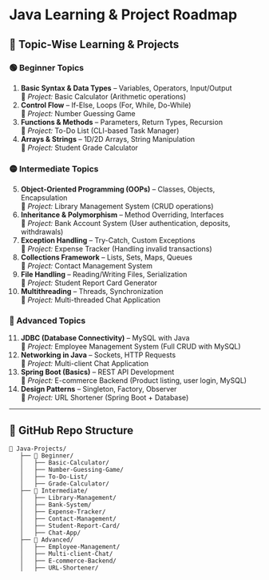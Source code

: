 # Java Learning & Project Roadmap

## 📌 Topic-Wise Learning & Projects

### 🟢 Beginner Topics
1. **Basic Syntax & Data Types** – Variables, Operators, Input/Output  
   🔹 *Project:* Basic Calculator (Arithmetic operations)
2. **Control Flow** – If-Else, Loops (For, While, Do-While)  
   🔹 *Project:* Number Guessing Game
3. **Functions & Methods** – Parameters, Return Types, Recursion  
   🔹 *Project:* To-Do List (CLI-based Task Manager)
4. **Arrays & Strings** – 1D/2D Arrays, String Manipulation  
   🔹 *Project:* Student Grade Calculator

### 🟡 Intermediate Topics
5. **Object-Oriented Programming (OOPs)** – Classes, Objects, Encapsulation  
   🔹 *Project:* Library Management System (CRUD operations)
6. **Inheritance & Polymorphism** – Method Overriding, Interfaces  
   🔹 *Project:* Bank Account System (User authentication, deposits, withdrawals)
7. **Exception Handling** – Try-Catch, Custom Exceptions  
   🔹 *Project:* Expense Tracker (Handling invalid transactions)
8. **Collections Framework** – Lists, Sets, Maps, Queues  
   🔹 *Project:* Contact Management System
9. **File Handling** – Reading/Writing Files, Serialization  
   🔹 *Project:* Student Report Card Generator
10. **Multithreading** – Threads, Synchronization  
   🔹 *Project:* Multi-threaded Chat Application

### 🔴 Advanced Topics
11. **JDBC (Database Connectivity)** – MySQL with Java  
   🔹 *Project:* Employee Management System (Full CRUD with MySQL)
12. **Networking in Java** – Sockets, HTTP Requests  
   🔹 *Project:* Multi-client Chat Application
13. **Spring Boot (Basics)** – REST API Development  
   🔹 *Project:* E-commerce Backend (Product listing, user login, MySQL)
14. **Design Patterns** – Singleton, Factory, Observer  
   🔹 *Project:* URL Shortener (Spring Boot + Database)

---
## 📂 GitHub Repo Structure
```
📁 Java-Projects/
   ├── 📁 Beginner/
   │   ├── Basic-Calculator/
   │   ├── Number-Guessing-Game/
   │   ├── To-Do-List/
   │   ├── Grade-Calculator/
   ├── 📁 Intermediate/
   │   ├── Library-Management/
   │   ├── Bank-System/
   │   ├── Expense-Tracker/
   │   ├── Contact-Management/
   │   ├── Student-Report-Card/
   │   ├── Chat-App/
   ├── 📁 Advanced/
   │   ├── Employee-Management/
   │   ├── Multi-client-Chat/
   │   ├── E-commerce-Backend/
   │   ├── URL-Shortener/
```


